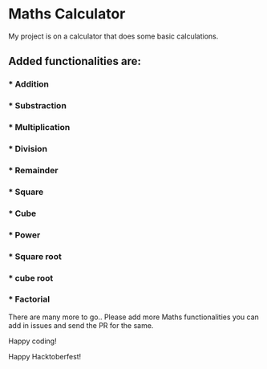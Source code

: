 # Maths Calculator
My project is on a calculator that does some basic calculations.

## Added functionalities are:

### * Addition
### * Substraction
### * Multiplication
### * Division
### * Remainder
### * Square
### * Cube
### * Power
### * Square root
### * cube root
### * Factorial

There are many more to go.. Please add more Maths functionalities you can add in issues and send the PR for the same.

Happy coding!

Happy Hacktoberfest!
